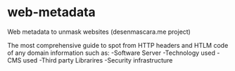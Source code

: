 # web-metadata
Web metadata to unmask websites (desenmascara.me project)

The most comprehensive guide to spot from HTTP headers and HTLM code of any domain information such as:
 -Software Server
 -Technology used
 -CMS used
 -Third party Librarires
 -Security infrastructure 
 

